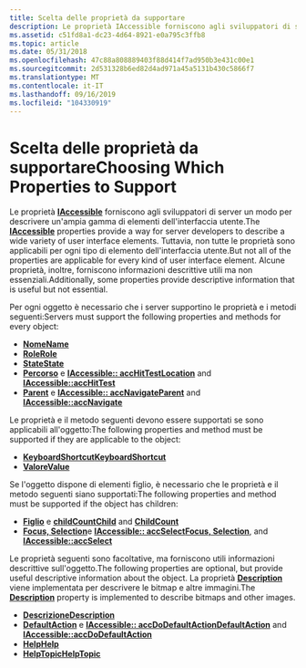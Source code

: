 ```yaml
---
title: Scelta delle proprietà da supportare
description: Le proprietà IAccessible forniscono agli sviluppatori di server un modo per descrivere un'ampia gamma di elementi dell'interfaccia utente.
ms.assetid: c51fd8a1-dc23-4d64-8921-e0a795c3ffb8
ms.topic: article
ms.date: 05/31/2018
ms.openlocfilehash: 47c88a808889403f88d414f7ad950b3e431c00e1
ms.sourcegitcommit: 2d531328b6ed82d4ad971a45a5131b430c5866f7
ms.translationtype: MT
ms.contentlocale: it-IT
ms.lasthandoff: 09/16/2019
ms.locfileid: "104330919"
---
```

# <a name="choosing-which-properties-to-support"></a><span data-ttu-id="87279-103">Scelta delle proprietà da supportare</span><span class="sxs-lookup"><span data-stu-id="87279-103">Choosing Which Properties to Support</span></span>

<span data-ttu-id="87279-104">Le proprietà [**IAccessible**](/windows/desktop/api/oleacc/nn-oleacc-iaccessible) forniscono agli sviluppatori di server un modo per descrivere un'ampia gamma di elementi dell'interfaccia utente.</span><span class="sxs-lookup"><span data-stu-id="87279-104">The [**IAccessible**](/windows/desktop/api/oleacc/nn-oleacc-iaccessible) properties provide a way for server developers to describe a wide variety of user interface elements.</span></span> <span data-ttu-id="87279-105">Tuttavia, non tutte le proprietà sono applicabili per ogni tipo di elemento dell'interfaccia utente.</span><span class="sxs-lookup"><span data-stu-id="87279-105">But not all of the properties are applicable for every kind of user interface element.</span></span> <span data-ttu-id="87279-106">Alcune proprietà, inoltre, forniscono informazioni descrittive utili ma non essenziali.</span><span class="sxs-lookup"><span data-stu-id="87279-106">Additionally, some properties provide descriptive information that is useful but not essential.</span></span>

<span data-ttu-id="87279-107">Per ogni oggetto è necessario che i server supportino le proprietà e i metodi seguenti:</span><span class="sxs-lookup"><span data-stu-id="87279-107">Servers must support the following properties and methods for every object:</span></span>

-   [<span data-ttu-id="87279-108">**Nome**</span><span class="sxs-lookup"><span data-stu-id="87279-108">**Name**</span></span>](name-property.md)
-   [<span data-ttu-id="87279-109">**Role**</span><span class="sxs-lookup"><span data-stu-id="87279-109">**Role**</span></span>](role-property.md)
-   [<span data-ttu-id="87279-110">**State**</span><span class="sxs-lookup"><span data-stu-id="87279-110">**State**</span></span>](state-property.md)
-   <span data-ttu-id="87279-111">[**Percorso**](/windows/desktop/api/Oleacc/nf-oleacc-iaccessible-acclocation) e [ **IAccessible:: accHitTest**](/windows/desktop/api/Oleacc/nf-oleacc-iaccessible-acchittest)</span><span class="sxs-lookup"><span data-stu-id="87279-111">[**Location**](/windows/desktop/api/Oleacc/nf-oleacc-iaccessible-acclocation) and [**IAccessible::accHitTest**](/windows/desktop/api/Oleacc/nf-oleacc-iaccessible-acchittest)</span></span>
-   <span data-ttu-id="87279-112">[**Parent**](/windows/desktop/api/Oleacc/nf-oleacc-iaccessible-get_accparent) e [ **IAccessible:: accNavigate**](/windows/desktop/api/Oleacc/nf-oleacc-iaccessible-accnavigate)</span><span class="sxs-lookup"><span data-stu-id="87279-112">[**Parent**](/windows/desktop/api/Oleacc/nf-oleacc-iaccessible-get_accparent) and [**IAccessible::accNavigate**](/windows/desktop/api/Oleacc/nf-oleacc-iaccessible-accnavigate)</span></span>

<span data-ttu-id="87279-113">Le proprietà e il metodo seguenti devono essere supportati se sono applicabili all'oggetto:</span><span class="sxs-lookup"><span data-stu-id="87279-113">The following properties and method must be supported if they are applicable to the object:</span></span>

-   [<span data-ttu-id="87279-114">**KeyboardShortcut**</span><span class="sxs-lookup"><span data-stu-id="87279-114">**KeyboardShortcut**</span></span>](keyboardshortcut-property.md)
-   [<span data-ttu-id="87279-115">**Valore**</span><span class="sxs-lookup"><span data-stu-id="87279-115">**Value**</span></span>](value-property.md)

<span data-ttu-id="87279-116">Se l'oggetto dispone di elementi figlio, è necessario che le proprietà e il metodo seguenti siano supportati:</span><span class="sxs-lookup"><span data-stu-id="87279-116">The following properties and method must be supported if the object has children:</span></span>

-   <span data-ttu-id="87279-117">[**Figlio**](/windows/desktop/api/Oleacc/nf-oleacc-iaccessible-get_accchild) e [ **childCount**](/windows/desktop/api/Oleacc/nf-oleacc-iaccessible-get_accchildcount)</span><span class="sxs-lookup"><span data-stu-id="87279-117">[**Child**](/windows/desktop/api/Oleacc/nf-oleacc-iaccessible-get_accchild) and [**ChildCount**](/windows/desktop/api/Oleacc/nf-oleacc-iaccessible-get_accchildcount)</span></span>
-   <span data-ttu-id="87279-118">[**Focus, Selection**](selection-and-focus-properties-and-methods.md)e [ **IAccessible:: accSelect**](/windows/desktop/api/Oleacc/nf-oleacc-iaccessible-accselect)</span><span class="sxs-lookup"><span data-stu-id="87279-118">[**Focus, Selection**](selection-and-focus-properties-and-methods.md), and [**IAccessible::accSelect**](/windows/desktop/api/Oleacc/nf-oleacc-iaccessible-accselect)</span></span>

<span data-ttu-id="87279-119">Le proprietà seguenti sono facoltative, ma forniscono utili informazioni descrittive sull'oggetto.</span><span class="sxs-lookup"><span data-stu-id="87279-119">The following properties are optional, but provide useful descriptive information about the object.</span></span> <span data-ttu-id="87279-120">La proprietà [**Description**](description-property.md) viene implementata per descrivere le bitmap e altre immagini.</span><span class="sxs-lookup"><span data-stu-id="87279-120">The [**Description**](description-property.md) property is implemented to describe bitmaps and other images.</span></span>

-   [<span data-ttu-id="87279-121">**Descrizione**</span><span class="sxs-lookup"><span data-stu-id="87279-121">**Description**</span></span>](description-property.md)
-   <span data-ttu-id="87279-122">[**DefaultAction**](defaultaction-property.md) e [ **IAccessible:: accDoDefaultAction**](/windows/desktop/api/Oleacc/nf-oleacc-iaccessible-accdodefaultaction)</span><span class="sxs-lookup"><span data-stu-id="87279-122">[**DefaultAction**](defaultaction-property.md) and [**IAccessible::accDoDefaultAction**](/windows/desktop/api/Oleacc/nf-oleacc-iaccessible-accdodefaultaction)</span></span>
-   [<span data-ttu-id="87279-123">**Help**</span><span class="sxs-lookup"><span data-stu-id="87279-123">**Help**</span></span>](help-property.md)
-   [<span data-ttu-id="87279-124">**HelpTopic**</span><span class="sxs-lookup"><span data-stu-id="87279-124">**HelpTopic**</span></span>](helptopic-property.md)

 

 




